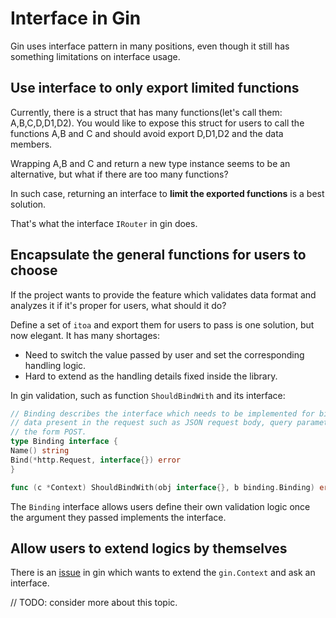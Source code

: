 # Interface in Gin
Gin uses interface pattern in many positions, even though it still has something limitations on interface 
usage.

## Use interface to only export limited functions
Currently, there is a struct that has many functions(let's call them: A,B,C,D,D1,D2). You would like to 
expose this struct for users to call the functions A,B and C and should avoid export D,D1,D2 and the 
data members.

Wrapping A,B and C and return a new type instance seems to be an alternative, but what if there are too 
many functions? 

In such case, returning an interface to **limit the exported functions** is a best solution.

That's what the interface `IRouter` in gin does.

## Encapsulate the general functions for users to choose
If the project wants to provide the feature which validates data format and analyzes it if it's proper
for users, what should it do?

Define a set of `itoa` and export them for users to pass is one solution, but now elegant. It has many shortages:
- Need to switch the value passed by user and set the corresponding handling logic.
- Hard to extend as the handling details fixed inside the library.

In gin validation, such as function `ShouldBindWith` and its interface:
```go
// Binding describes the interface which needs to be implemented for binding the
// data present in the request such as JSON request body, query parameters or
// the form POST.
type Binding interface {
Name() string
Bind(*http.Request, interface{}) error
}

func (c *Context) ShouldBindWith(obj interface{}, b binding.Binding) error
```
The `Binding` interface allows users define their own validation logic once the argument they passed implements the 
interface.



## Allow users to extend logics by themselves
There is an [issue](https://github.com/gin-gonic/gin/issues/1123) in gin which wants to extend the `gin.Context` 
and ask an interface.  

// TODO: consider more about this topic.
